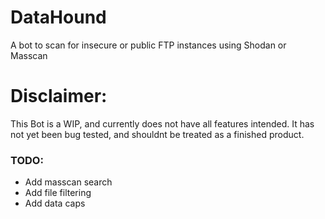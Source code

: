 # DataHound
A bot to scan for insecure or public FTP instances using Shodan or Masscan
# Disclaimer:
This Bot is a WIP, and currently does not have all features intended. 
It has not yet been bug tested, and shouldnt be treated as a finished product.
### TODO:
- Add masscan search
- Add file filtering
- Add data caps
